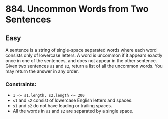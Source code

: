 # 884. Uncommon Words from Two Sentences

## Easy

A sentence is a string of single-space separated words where each word consists only of lowercase letters. A word is
uncommon if it appears exactly once in one of the sentences, and does not appear in the other sentence. Given two
sentences `s1` and `s2`, return a list of all the uncommon words. You may return the answer in any order.

### Constraints:

- `1 <= s1.length, s2.length <= 200`
- `s1` and `s2` consist of lowercase English letters and spaces.
- `s1` and `s2` do not have leading or trailing spaces.
- All the words in `s1` and `s2` are separated by a single space.
